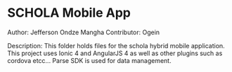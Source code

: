 # SCHOLA Mobile App

Author: Jefferson Ondze Mangha
Contributor: Ogein

Description: This folder holds files for the schola hybrid mobile application. This project uses Ionic 4 and AngularJS 4 as well as other plugins such as cordova etcc...
Parse SDK is used for data management.
